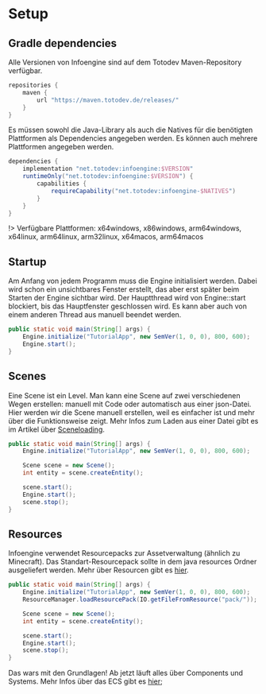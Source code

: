 # Setup

## Gradle dependencies

Alle Versionen von Infoengine sind auf dem Totodev Maven-Repository verfügbar.

```groovy
repositories {
    maven {
        url "https://maven.totodev.de/releases/"
    }
}
```

Es müssen sowohl die Java-Library als auch die Natives für die benötigten Plattformen als Dependencies angegeben werden. Es können auch mehrere Plattformen angegeben werden.

```groovy
dependencies {
    implementation "net.totodev:infoengine:$VERSION"
    runtimeOnly("net.totodev:infoengine:$VERSION") {
        capabilities {
            requireCapability("net.totodev:infoengine-$NATIVES")
        }
    }
}
```

!> Verfügbare Plattformen: x64windows, x86windows, arm64windows, x64linux, arm64linux, arm32linux, x64macos, arm64macos

## Startup

Am Anfang von jedem Programm muss die Engine initialisiert werden. Dabei wird schon ein unsichtbares Fenster erstellt, das aber erst später beim Starten der Engine sichtbar wird. Der Hauptthread wird von Engine::start blockiert, bis das Hauptfenster geschlossen wird. Es kann aber auch von einem anderen Thread aus manuell beendet werden.

```java
public static void main(String[] args) {
    Engine.initialize("TutorialApp", new SemVer(1, 0, 0), 800, 600);
    Engine.start();
}
```

## Scenes

Eine Scene ist ein Level. Man kann eine Scene auf zwei verschiedenen Wegen erstellen: manuell mit Code oder automatisch aus einer json-Datei. Hier werden wir die Scene manuell erstellen, weil es einfacher ist und mehr über die Funktionsweise zeigt. Mehr Infos zum Laden aus einer Datei gibt es im Artikel über [Sceneloading](resources-scene.md).

```java
public static void main(String[] args) {
    Engine.initialize("TutorialApp", new SemVer(1, 0, 0), 800, 600);

    Scene scene = new Scene();
    int entity = scene.createEntity();

    scene.start();
    Engine.start();
    scene.stop();
}
```

## Resources

Infoengine verwendet Resourcepacks zur Assetverwaltung (ähnlich zu Minecraft). Das Standart-Resourcepack sollte in dem java resources Ordner ausgeliefert werden. Mehr über Resourcen gibt es [hier](resources.md).

```java
public static void main(String[] args) {
    Engine.initialize("TutorialApp", new SemVer(1, 0, 0), 800, 600);
    ResourceManager.loadResourcePack(IO.getFileFromResource("pack/"));

    Scene scene = new Scene();
    int entity = scene.createEntity();

    scene.start();
    Engine.start();
    scene.stop();
}
```

Das wars mit den Grundlagen! Ab jetzt läuft alles über Components und Systems. Mehr Infos über das ECS gibt es [hier](ecs.md);